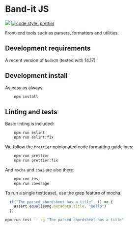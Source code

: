 # Band-it JS
![](https://github.com/maerteijn/band-it-js/workflows/band-it-js%20ci/badge.svg)
[![code style: prettier](https://img.shields.io/badge/code_style-prettier-ff69b4.svg?style=flat-square)](https://github.com/prettier/prettier)

Front-end tools such as parsers, formatters and utilities.

## Development requirements

A recent version of `NodeJS` (tested with 14.17).

## Development install

As easy as always:
```bash
    npm install
```

## Linting and tests

Basic linting is included:
```bash
    npm run eslint
    npm run eslint:fix
```

We follow the `Prettier` opinionated code formatting guidelines:
```bash
    npm run prettier
    npm run prettier:fix
```

And `mocha` and `chai` are also there:
```bash
    npm run test
    npm run coverage
```

To run a single test(case), use the grep feature of mocha:
```javascript
  it("The parsed chordsheet has a title", () => {
    assert.equal(song.metadata.title, "Hello")
  })
```

```bash
npm run test -- -g "The parsed chordsheet has a title"
```
